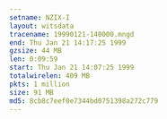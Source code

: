 ```yaml
---
setname: NZIX-I
layout: witsdata
tracename: 19990121-140000.mngd
end: Thu Jan 21 14:17:25 1999
gzsize: 44 MB
len: 0:09:59
start: Thu Jan 21 14:07:25 1999
totalwirelen: 409 MB
pkts: 1 million
size: 91 MB
md5: 8cb8c7eef0e7344bd0751398a272c779
---
```


